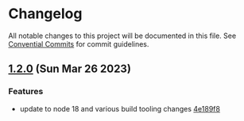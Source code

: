 # Changelog

All notable changes to this project will be documented in this file. See [Convential Commits](https://www.conventionalcommits.org/en/v1.0.0/#specification) for commit guidelines.

## [1.2.0](https://github.com/julusian/grafana-github-actions/compare/v1.1.0...v1.2.0) (Sun Mar 26 2023)

### Features

- update to node 18 and various build tooling changes [4e189f8](https://github.com/julusian/grafana-github-actions/commit/4e189f8fa61a12543d00a4ba491fae9fdb8aa130)
